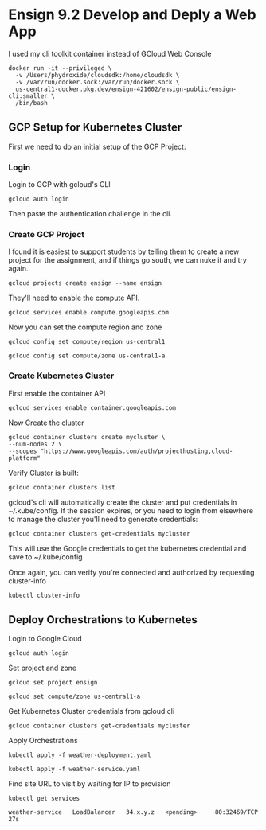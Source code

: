# Ensign 9.2 Develop and Deply a Web App


I used my cli toolkit container instead of GCloud Web Console

```
docker run -it --privileged \
  -v /Users/phydroxide/cloudsdk:/home/cloudsdk \
  -v /var/run/docker.sock:/var/run/docker.sock \
  us-central1-docker.pkg.dev/ensign-421602/ensign-public/ensign-cli:smaller \
  /bin/bash
``` 

## GCP Setup for Kubernetes Cluster

First we need to do an initial setup of the GCP Project:

### Login
Login to GCP with gcloud's CLI

```
gcloud auth login
```
Then paste the authentication challenge in the cli. 


### Create GCP Project

I found it is easiest to support students by telling them to create a new project for the assignment, and if things go south, we can nuke it and try again.
```
gcloud projects create ensign --name ensign 
```

They'll need to enable the compute API. 
```
gcloud services enable compute.googleapis.com
```

Now you can set the compute region and zone
```
gcloud config set compute/region us-central1
```

```
gcloud config set compute/zone us-central1-a
```

### Create Kubernetes Cluster

First enable the container API 
```
gcloud services enable container.googleapis.com
```

Now Create the cluster
```
gcloud container clusters create mycluster \
--num-nodes 2 \
--scopes "https://www.googleapis.com/auth/projecthosting,cloud-platform"
```

Verify Cluster is built:
```
gcloud container clusters list
```

gcloud's cli will automatically create the cluster and put credentials in ~/.kube/config. 
If the session expires, or you need to login from elsewhere to manage the cluster you'll need to generate credentials:

```
gcloud container clusters get-credentials mycluster 
```

This will use the Google credentials to get the kubernetes credential and save to ~/.kube/config

Once again, you can verify you're connected and authorized by requesting cluster-info
```
kubectl cluster-info
```

## Deploy Orchestrations to Kubernetes

Login to Google Cloud

```
gcloud auth login
```

Set project and zone

```
gcloud set project ensign
```

```
gcloud set compute/zone us-central1-a
```

Get Kubernetes Cluster credentials from gcloud cli

```
gcloud container clusters get-credentials mycluster
```

Apply Orchestrations

```
kubectl apply -f weather-deployment.yaml
```

```
kubectl apply -f weather-service.yaml
```

Find site URL to visit by waiting for IP to provision

```
kubectl get services
``` 

```
weather-service   LoadBalancer   34.x.y.z   <pending>     80:32469/TCP   27s
```
